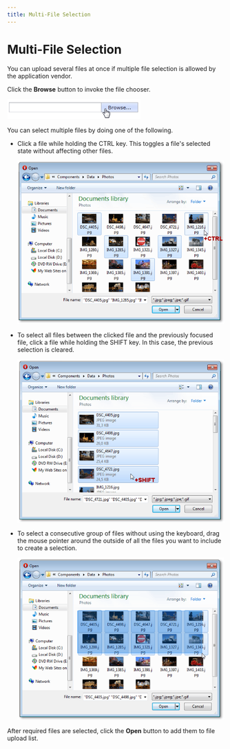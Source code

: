 ```yaml
---
title: Multi-File Selection
---
```

# Multi-File Selection
You can upload several files at once if multiple file selection is allowed by the application vendor.

Click the **Browse** button to invoke the file chooser.

![ASPxUploadControl_multi-select_browse.png](../../images/Img16475.png)

You can select multiple files by doing one of the following.
* Click a file while holding the CTRL key. This toggles a file's selected state without affecting other files.
	
	![ASPxUploadControl_multi-select_ctrl.png](../../images/Img16476.png)
* To select all files between the clicked file and the previously focused file, click a file while holding the SHIFT key. In this case, the previous selection is cleared.
	
	![ASPxUploadControl_multi-select_shift.png](../../images/Img16477.png)
* To select a consecutive group of files without using the keyboard, drag the mouse pointer around the outside of all the files you want to include to create a selection.
	
	![ASPxUploadControl_multi-select_drag.png](../../images/Img16478.png)

After required files are selected, click the **Open** button to add them to file upload list.